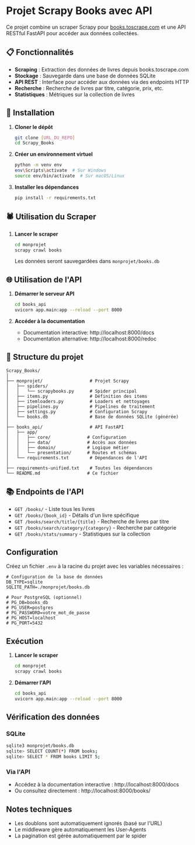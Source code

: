 # Projet Scrapy Books avec API

Ce projet combine un scraper Scrapy pour [books.toscrape.com](http://books.toscrape.com/) et une API RESTful FastAPI pour accéder aux données collectées.

## 📋 Fonctionnalités

- **Scraping** : Extraction des données de livres depuis books.toscrape.com
- **Stockage** : Sauvegarde dans une base de données SQLite
- **API REST** : Interface pour accéder aux données via des endpoints HTTP
- **Recherche** : Recherche de livres par titre, catégorie, prix, etc.
- **Statistiques** : Métriques sur la collection de livres

## 🚀 Installation

1. **Cloner le dépôt**
   ```bash
   git clone [URL_DU_REPO]
   cd Scrapy_Books
   ```

2. **Créer un environnement virtuel**
   ```bash
   python -m venv env
   env\Scripts\activate  # Sur Windows
   source env/bin/activate  # Sur macOS/Linux
   ```

3. **Installer les dépendances**
   ```bash
   pip install -r requirements.txt
   ```

## 🕷️ Utilisation du Scraper

1. **Lancer le scraper**
   ```bash
   cd monprojet
   scrapy crawl books
   ```
   
   Les données seront sauvegardées dans `monprojet/books.db`

## 🌐 Utilisation de l'API

1. **Démarrer le serveur API**
   ```bash
   cd books_api
   uvicorn app.main:app --reload --port 8000
   ```

2. **Accéder à la documentation**
   - Documentation interactive: http://localhost:8000/docs
   - Documentation alternative: http://localhost:8000/redoc

## 📂 Structure du projet

```
Scrapy_Books/
│
├── monprojet/                  # Projet Scrapy
│   ├── spiders/
│   │   └── scrapybooks.py      # Spider principal
│   ├── items.py                # Définition des items
│   ├── itemloaders.py          # Loaders et nettoyages
│   ├── pipelines.py            # Pipelines de traitement
│   ├── settings.py             # Configuration Scrapy
│   └── books.db                # Base de données SQLite (générée)
│
├── books_api/                  # API FastAPI
│   ├── app/
│   │   ├── core/              # Configuration
│   │   ├── data/              # Accès aux données
│   │   ├── domain/            # Logique métier
│   │   └── presentation/      # Routes et schémas
│   └── requirements.txt        # Dépendances de l'API
│
├── requirements-unified.txt    # Toutes les dépendances
└── README.md                  # Ce fichier
```

## 📚 Endpoints de l'API

- `GET /books/` - Liste tous les livres
- `GET /books/{book_id}` - Détails d'un livre spécifique
- `GET /books/search/title/{title}` - Recherche de livres par titre
- `GET /books/search/category/{category}` - Recherche par catégorie
- `GET /books/stats/summary` - Statistiques sur la collection

## Configuration

Créez un fichier `.env` à la racine du projet avec les variables nécessaires :

```env
# Configuration de la base de données
DB_TYPE=sqlite
SQLITE_PATH=./monprojet/books.db

# Pour PostgreSQL (optionnel)
# PG_DB=books_db
# PG_USER=postgres
# PG_PASSWORD=votre_mot_de_passe
# PG_HOST=localhost
# PG_PORT=5432
```

## Exécution

1. **Lancer le scraper**
   ```bash
   cd monprojet
   scrapy crawl books
   ```

2. **Démarrer l'API**
   ```bash
   cd books_api
   uvicorn app.main:app --reload --port 8000
   ```

## Vérification des données

### SQLite
```bash
sqlite3 monprojet/books.db
sqlite> SELECT COUNT(*) FROM books;
sqlite> SELECT * FROM books LIMIT 5;
```

### Via l'API
- Accédez à la documentation interactive : http://localhost:8000/docs
- Ou consultez directement : http://localhost:8000/books/

## Notes techniques

- Les doublons sont automatiquement ignorés (basé sur l'URL)
- Le middleware gère automatiquement les User-Agents
- La pagination est gérée automatiquement par le spider